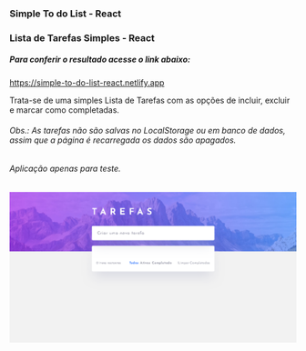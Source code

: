 ### Simple To do List - React
### Lista de Tarefas Simples - React

##### Para conferir o resultado acesse o link abaixo:

https://simple-to-do-list-react.netlify.app

Trata-se de uma simples Lista de Tarefas com as opções de incluir, excluir e marcar como completadas.

###### Obs.: As tarefas não são salvas no LocalStorage ou em banco de dados, assim que a página é recarregada os dados são apagados. 
###### Aplicação apenas para teste.

![image](./imagem_app.png)
---

